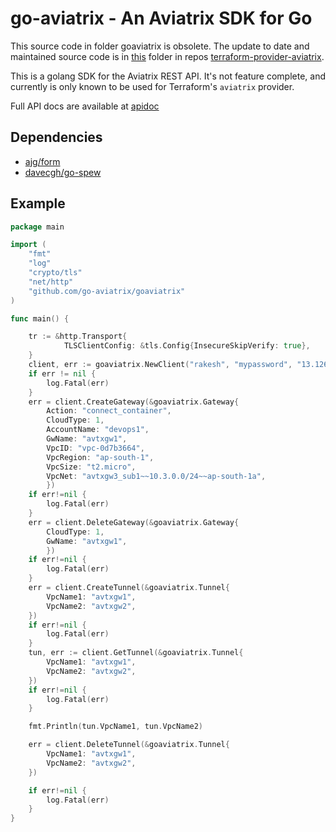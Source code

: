 # go-aviatrix - An Aviatrix SDK for Go

This source code in folder goaviatrix is obsolete. The update to date and maintained source code is in [this](https://github.com/AviatrixSystems/terraform-provider-aviatrix/tree/master/vendor/github.com/AviatrixSystems/go-aviatrix/goaviatrix) folder in repos [terraform-provider-aviatrix](https://github.com/AviatrixSystems/terraform-provider-aviatrix). 

This is a golang SDK for the Aviatrix REST API. It's not feature complete, and currently is only known to be used for Terraform's `aviatrix` provider.

Full API docs are available at [apidoc](https://s3-us-west-2.amazonaws.com/avx-apidoc/index.htm)

## Dependencies

* [ajg/form](https://github.com/ajg/form)
* [davecgh/go-spew](https://github.com/davecgh/go-spew.git)

## Example

```go
package main

import (
	"fmt"
    "log"
    "crypto/tls"
    "net/http"
    "github.com/go-aviatrix/goaviatrix"
)

func main() {

    tr := &http.Transport{
            TLSClientConfig: &tls.Config{InsecureSkipVerify: true},
    }
	client, err := goaviatrix.NewClient("rakesh", "mypassword", "13.126.166.7", &http.Client{Transport: tr})
	if err != nil {
		log.Fatal(err)
	}
	err = client.CreateGateway(&goaviatrix.Gateway{
		Action: "connect_container",
		CloudType: 1,
		AccountName: "devops1",
		GwName: "avtxgw1",
		VpcID: "vpc-0d7b3664",
		VpcRegion: "ap-south-1",
		VpcSize: "t2.micro",
		VpcNet: "avtxgw3_sub1~~10.3.0.0/24~~ap-south-1a",
		})
	if err!=nil {
		log.Fatal(err)
	}
	err = client.DeleteGateway(&goaviatrix.Gateway{
		CloudType: 1,
		GwName: "avtxgw1",
		})
	if err!=nil {
		log.Fatal(err)
	}
	err = client.CreateTunnel(&goaviatrix.Tunnel{
		VpcName1: "avtxgw1",
		VpcName2: "avtxgw2",
	})
	if err!=nil {
		log.Fatal(err)
	}
	tun, err := client.GetTunnel(&goaviatrix.Tunnel{
		VpcName1: "avtxgw1",
		VpcName2: "avtxgw2",
	})
	if err!=nil {
		log.Fatal(err)
	}

	fmt.Println(tun.VpcName1, tun.VpcName2)

	err = client.DeleteTunnel(&goaviatrix.Tunnel{
		VpcName1: "avtxgw1",
		VpcName2: "avtxgw2",
	})

	if err!=nil {
		log.Fatal(err)
	}
}

```
